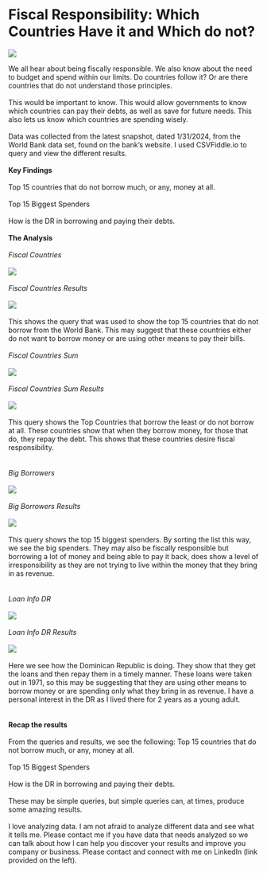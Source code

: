 # Fiscal Responsibility: Which Countries Have it and Which do not?

<img src="images/World Bank Image.jpg?raw=true"/>

We all hear about being fiscally responsible.  We also know about the need to budget and spend within our limits.  Do countries follow it? Or are there countries that do not understand those principles.
<br><br>
This would be important to know.  This would allow governments to know which countries can pay their debts, as well as save for future needs.  This also lets us know which countries are spending wisely.
<br><br>
Data was collected from the latest snapshot, dated 1/31/2024, from the World Bank data set, found on the bank’s website.  I used CSVFiddle.io to query and view the different results.
<br><br>
**Key Findings**
<br><br>
Top 15 countries that do not borrow much, or any, money at all.
<br><br>
Top 15 Biggest Spenders
<br><br>
How is the DR in borrowing and paying their debts.
<br><br>
**The Analysis**
<br><br>
_Fiscal Countries_
<br><br>
<img src="images/Fiscal Countries.png?raw=true"/>
<br><br>
_Fiscal Countries Results_
<br><br>
<img src="images/Fiscal Countries Results.png?raw=true"/>
<br><br>
This shows the query that was used to show the top 15 countries that do not borrow from the World Bank.  This may suggest that these countries either do not want to borrow money or are using other means to pay their bills.
<br><br>
_Fiscal Countries Sum_
<br><br>
<img src="images/Fiscal Countries Sum.png?raw=true"/>
<br><br>
_Fiscal Countries Sum Results_
<br><br>
<img src="images/Fiscal Countries Sum Results.png?raw=true"/>
<br><br>
This query shows the Top Countries that borrow the least or do not borrow at all.  These countries show that when they borrow money, for those that do, they repay the debt.  This shows that these countries desire fiscal responsibility.
<br><br>  
_Big Borrowers_
<br><br>
<img src="images/Big Borrowers.png?raw=true"/>
<br><br>
_Big Borrowers Results_
<br><br>
<img src="images/Big Borrowers Results.png?raw=true"/>
<br><br>
This query shows the top 15 biggest spenders.  By sorting the list this way, we see the big spenders.  They may also be fiscally responsible but borrowing a lot of money and being able to pay it back, does show a level of irresponsibility as they are not trying to live within the money that they bring in as revenue.
<br><br>  
_Loan Info DR_
<br><br>
<img src="images/Loan Info DR.png?raw=true"/>
<br><br>
_Loan Info DR Results_
<br><br>
<img src="images/Loan Info DR Results.png?raw=true"/>
<br><br>
Here we see how the Dominican Republic is doing.  They show that they get the loans and then repay them in a timely manner.  These loans were taken out in 1971, so this may be suggesting that they are using other means to borrow money or are spending only what they bring in as revenue.  I have a personal interest in the DR as I lived there for 2 years as a young adult.
<br><br>  
**Recap the results**
<br><br>
From the queries and results, we see the following:
Top 15 countries that do not borrow much, or any, money at all.
<br><br>
Top 15 Biggest Spenders
<br><br>
How is the DR in borrowing and paying their debts.
<br><br>
These may be simple queries, but simple queries can, at times, produce some amazing results.
<br><br>
I love analyzing data.  I am not afraid to analyze different data and see what it tells me.  Please contact me if you have data that needs analyzed so we can talk about how I can help you discover your results and improve you company or business.  Please contact and connect with me on LinkedIn (link provided on the left).




